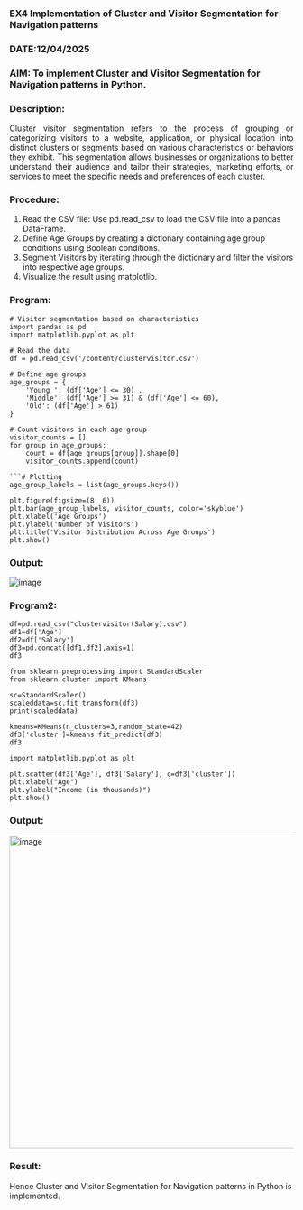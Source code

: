 ### EX4 Implementation of Cluster and Visitor Segmentation for Navigation patterns
### DATE:12/04/2025 
### AIM: To implement Cluster and Visitor Segmentation for Navigation patterns in Python.
### Description:
<div align= "justify">Cluster visitor segmentation refers to the process of grouping or categorizing visitors to a website, 
  application, or physical location into distinct clusters or segments based on various characteristics or behaviors they exhibit. 
  This segmentation allows businesses or organizations to better understand their audience and tailor their strategies, marketing efforts, 
  or services to meet the specific needs and preferences of each cluster.</div>
  
### Procedure:
1) Read the CSV file: Use pd.read_csv to load the CSV file into a pandas DataFrame.
2) Define Age Groups by creating a dictionary containing age group conditions using Boolean conditions.
3) Segment Visitors by iterating through the dictionary and filter the visitors into respective age groups.
4) Visualize the result using matplotlib.

### Program:
```
# Visitor segmentation based on characteristics
import pandas as pd
import matplotlib.pyplot as plt

# Read the data
df = pd.read_csv('/content/clustervisitor.csv')

# Define age groups
age_groups = {
    'Young ': (df['Age'] <= 30) ,
    'Middle': (df['Age'] >= 31) & (df['Age'] <= 60),
    'Old': (df['Age'] > 61)
}

# Count visitors in each age group
visitor_counts = []
for group in age_groups:
    count = df[age_groups[group]].shape[0]
    visitor_counts.append(count)

```# Plotting
age_group_labels = list(age_groups.keys())

plt.figure(figsize=(8, 6))
plt.bar(age_group_labels, visitor_counts, color='skyblue')
plt.xlabel('Age Groups')
plt.ylabel('Number of Visitors')
plt.title('Visitor Distribution Across Age Groups')
plt.show()
```
### Output:
![image](https://github.com/user-attachments/assets/4ed47362-7714-423c-9b09-d057df7c3b12)

### Program2:
```
df=pd.read_csv("clustervisitor(Salary).csv")
df1=df['Age']
df2=df['Salary']
df3=pd.concat([df1,df2],axis=1)
df3

from sklearn.preprocessing import StandardScaler
from sklearn.cluster import KMeans

sc=StandardScaler()
scaleddata=sc.fit_transform(df3)
print(scaleddata)

kmeans=KMeans(n_clusters=3,random_state=42)
df3['cluster']=kmeans.fit_predict(df3)
df3

import matplotlib.pyplot as plt

plt.scatter(df3['Age'], df3['Salary'], c=df3['cluster'])
plt.xlabel("Age")
plt.ylabel("Income (in thousands)")
plt.show()
```

### Output:
<img width="756" height="554" alt="image" src="https://github.com/user-attachments/assets/e9d36a64-0c4a-4be8-9efd-b2075866544a" />


### Result:
Hence Cluster and Visitor Segmentation for Navigation patterns in Python is implemented.
